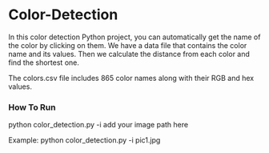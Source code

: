 # Color-Detection

In this color detection Python project, you can automatically get the name of the color by clicking on them. We have a data file that contains the color name and its values. Then we calculate the distance from each color and find the shortest one.

The colors.csv file includes 865 color names along with their RGB and hex values.

### How To Run

python color_detection.py -i add your image path here

Example: python color_detection.py -i pic1.jpg
